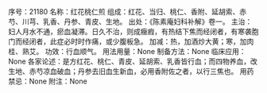 序号：21180
名称：红花桃仁煎
组成：红花、当归、桃仁、香附、延胡索、赤芍、川芎、乳香、丹参、青皮、生地。
出处：《陈素庵妇科补解》卷一。
主治：妇人月水不通，瘀血凝滞。日久不治，则成癥瘕，有热结下焦而经闭者，有寒袭胞门而经闭者，此症必时时作痛，或少腹板急。
加减：热，加酒炒大黄；寒，加肉桂、熟艾。
功效：行血顺气。
用法用量：None
制备方法：None
临床应用：None
各家论述：是方红花、桃仁、青皮、延胡索、乳香皆行血；而四物养血，改生地、赤芍凉血破血；丹参去旧血生新血，必用香附佐之者，以行三焦也。
用药禁忌：None
附注：None

